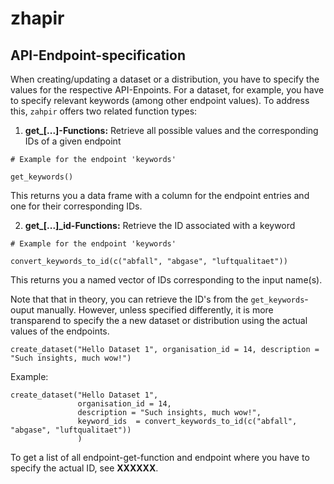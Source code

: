 # zhapir

## API-Endpoint-specification

When creating/updating a dataset or a distribution, you have to specify the values for the respective API-Enpoints. For a dataset, for example, you have to specify relevant keywords (among other endpoint values). To address this, `zahpir` offers two related function types: 
1. **get_\[...]-Functions:** Retrieve all possible values and the corresponding IDs of a given endpoint 
```
# Example for the endpoint 'keywords'

get_keywords()
```
This returns you a data frame with a column for the endpoint entries and one for their corresponding IDs.

2. **get_\[...]_id-Functions:** Retrieve the ID associated with a keyword
```
# Example for the endpoint 'keywords'

convert_keywords_to_id(c("abfall", "abgase", "luftqualitaet"))
```
This returns you a named vector of IDs corresponding to the input name(s).


Note that that in theory, you can retrieve the ID's from the `get_keywords`-ouput manually. However, unless specified differently, it is more transparend to specify the a new dataset or distribution using the actual values of the endpoints. 

```
create_dataset("Hello Dataset 1", organisation_id = 14, description = "Such insights, much wow!")
```

Example:
```
create_dataset("Hello Dataset 1",
               organisation_id = 14,
               description = "Such insights, much wow!",
               keyword_ids  = convert_keywords_to_id(c("abfall", "abgase", "luftqualitaet"))
               )
```

To get a list of all endpoint-get-function and endpoint where you have to specify the actual ID, see **XXXXXX**.
